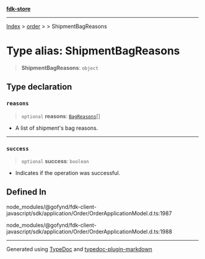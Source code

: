 [**fdk-store**](../../../README.md)
***

[Index](../../../API.md) > [order](../../README.md) > [<internal>](../README.md) > ShipmentBagReasons

# Type alias: ShipmentBagReasons

> **ShipmentBagReasons**: `object`

## Type declaration

### `reasons`

> `optional` **reasons**: [`BagReasons`](type-alias.BagReasons.md)[]

- A list of shipment's bag reasons.

***

### `success`

> `optional` **success**: `boolean`

- Indicates if the operation was successful.

## Defined In

node\_modules/@gofynd/fdk-client-javascript/sdk/application/Order/OrderApplicationModel.d.ts:1987

node\_modules/@gofynd/fdk-client-javascript/sdk/application/Order/OrderApplicationModel.d.ts:1988

***
Generated using [TypeDoc](https://typedoc.org/) and [typedoc-plugin-markdown](https://www.npmjs.com/package/typedoc-plugin-markdown)
